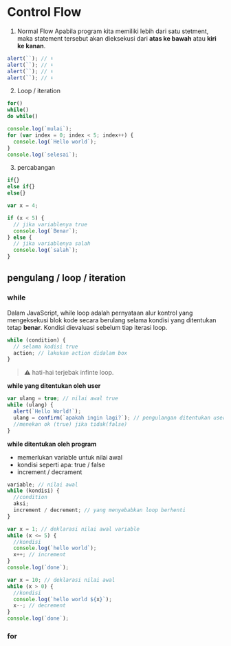 # Control Flow

1. Normal Flow
   Apabila program kita memiliki lebih dari satu stetment, maka statement tersebut akan dieksekusi dari **atas ke bawah** atau **kiri ke kanan**.

```js
alert(``); // ⬇️
alert(``); // ⬇️
alert(``); // ⬇️
alert(``); // ⬇️
```

2. Loop / iteration

```js
for()
while()
do while()
```

```js
console.log(`mulai`);
for (var index = 0; index < 5; index++) {
  console.log(`Hello world`);
}
console.log(`selesai`);
```

3. percabangan

```js
if{}
else if{}
else{}
```

```js
var x = 4;

if (x < 5) {
  // jika variablenya true
  console.log(`Benar`);
} else {
  // jika variablenya salah
  console.log(`salah`);
}
```

## pengulang / loop / iteration

### while

Dalam JavaScript, while loop adalah pernyataan alur kontrol yang mengeksekusi blok kode secara berulang selama kondisi yang ditentukan tetap **benar**. Kondisi dievaluasi sebelum tiap iterasi loop.

```js
while (condition) {
  // selama kodisi true
  action; // lakukan action didalam box
}
```

> ⚠️ hati-hai terjebak infinte loop.

**while yang ditentukan oleh user**

```js
var ulang = true; // nilai awal true
while (ulang) {
  alert(`Hello World!`);
  ulang = confirm(`apakah ingin lagi?`); // pengulangan ditentukan user
  //menekan ok (true) jika tidak(false)
}
```

**while ditentukan oleh program**

- memerlukan variable untuk nilai awal
- kondisi seperti apa: true / false
- increment / decrament

```js
variable; // nilai awal
while (kondisi) {
  //condition
  aksi;
  increment / decrement; // yang menyebabkan loop berhenti
}
```

```js
var x = 1; // deklarasi nilai awal variable
while (x <= 5) {
  //kondisi
  console.log(`hello world`);
  x++; // increment
}
console.log(`done`);
```

```js
var x = 10; // deklarasi nilai awal
while (x > 0) {
  //kondisi
  console.log(`hello world ${x}`);
  x--; // decrement
}
console.log(`done`);
```

### for
